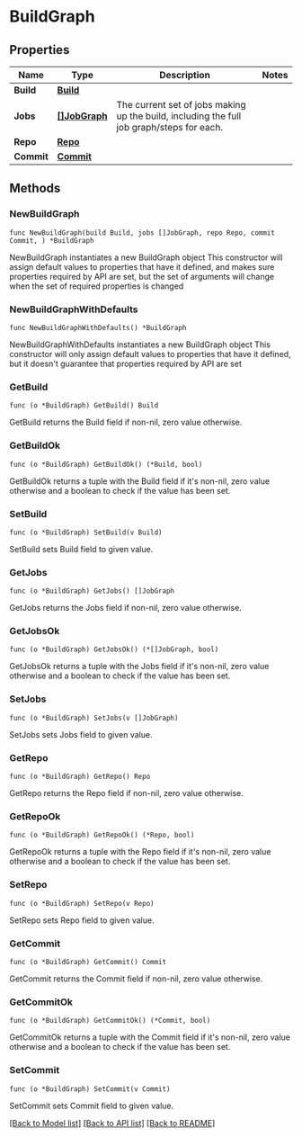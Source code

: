 # BuildGraph

## Properties

Name | Type | Description | Notes
------------ | ------------- | ------------- | -------------
**Build** | [**Build**](Build.md) |  | 
**Jobs** | [**[]JobGraph**](JobGraph.md) | The current set of jobs making up the build, including the full job graph/steps for each. | 
**Repo** | [**Repo**](Repo.md) |  | 
**Commit** | [**Commit**](Commit.md) |  | 

## Methods

### NewBuildGraph

`func NewBuildGraph(build Build, jobs []JobGraph, repo Repo, commit Commit, ) *BuildGraph`

NewBuildGraph instantiates a new BuildGraph object
This constructor will assign default values to properties that have it defined,
and makes sure properties required by API are set, but the set of arguments
will change when the set of required properties is changed

### NewBuildGraphWithDefaults

`func NewBuildGraphWithDefaults() *BuildGraph`

NewBuildGraphWithDefaults instantiates a new BuildGraph object
This constructor will only assign default values to properties that have it defined,
but it doesn't guarantee that properties required by API are set

### GetBuild

`func (o *BuildGraph) GetBuild() Build`

GetBuild returns the Build field if non-nil, zero value otherwise.

### GetBuildOk

`func (o *BuildGraph) GetBuildOk() (*Build, bool)`

GetBuildOk returns a tuple with the Build field if it's non-nil, zero value otherwise
and a boolean to check if the value has been set.

### SetBuild

`func (o *BuildGraph) SetBuild(v Build)`

SetBuild sets Build field to given value.


### GetJobs

`func (o *BuildGraph) GetJobs() []JobGraph`

GetJobs returns the Jobs field if non-nil, zero value otherwise.

### GetJobsOk

`func (o *BuildGraph) GetJobsOk() (*[]JobGraph, bool)`

GetJobsOk returns a tuple with the Jobs field if it's non-nil, zero value otherwise
and a boolean to check if the value has been set.

### SetJobs

`func (o *BuildGraph) SetJobs(v []JobGraph)`

SetJobs sets Jobs field to given value.


### GetRepo

`func (o *BuildGraph) GetRepo() Repo`

GetRepo returns the Repo field if non-nil, zero value otherwise.

### GetRepoOk

`func (o *BuildGraph) GetRepoOk() (*Repo, bool)`

GetRepoOk returns a tuple with the Repo field if it's non-nil, zero value otherwise
and a boolean to check if the value has been set.

### SetRepo

`func (o *BuildGraph) SetRepo(v Repo)`

SetRepo sets Repo field to given value.


### GetCommit

`func (o *BuildGraph) GetCommit() Commit`

GetCommit returns the Commit field if non-nil, zero value otherwise.

### GetCommitOk

`func (o *BuildGraph) GetCommitOk() (*Commit, bool)`

GetCommitOk returns a tuple with the Commit field if it's non-nil, zero value otherwise
and a boolean to check if the value has been set.

### SetCommit

`func (o *BuildGraph) SetCommit(v Commit)`

SetCommit sets Commit field to given value.



[[Back to Model list]](../README.md#documentation-for-models) [[Back to API list]](../README.md#documentation-for-api-endpoints) [[Back to README]](../README.md)



